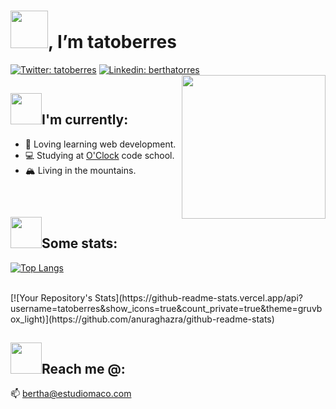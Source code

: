 # <img src="https://media.giphy.com/media/3ohs4f2bZ4jSd2q5tS/giphy.gif" width="60">,  I’m tatoberres
[![Twitter: tatoberres](https://img.shields.io/twitter/url?label=Follow%3A%20tatoberres&logoColor=darkgoldenrod&style=social&url=https%3A%2F%2Ftwitter.com%2Ftatoberres)](https://twitter.com/tatoberres)
[![Linkedin: berthatorres](https://img.shields.io/badge/-berthatorres-goldenrod?style=plastic&logo=Linkedin&logoColor=white&link=https://www.linkedin.com/in/berthatorres/)](https://www.linkedin.com/in/berthatorres/)
<img align='right' src="https://media.giphy.com/media/dWxO36Jzd6bTSt5dIY/giphy.gif" width="230">

## <img src="https://media.giphy.com/media/Ib6WRmuEJhqecleOR3/giphy.gif" width="50">I'm currently:
- 🌱 Loving learning web development.
- 💻 Studying at <a href="https://oclock.io/">O'Clock</a> code school.
- 🏔 Living in the mountains.
<br>

## <img src="https://media.giphy.com/media/kjoyKN8afEairJGnlK/giphy.gif" width="50">Some stats:
[![Top Langs](https://github-readme-stats.vercel.app/api/top-langs/?username=tatoberres&langs_count=8&layout=compact&theme=gruvbox_light)](https://github.com/anuraghazra/github-readme-stats)

<br>
[![Your Repository's Stats](https://github-readme-stats.vercel.app/api?username=tatoberres&show_icons=true&count_private=true&theme=gruvbox_light)](https://github.com/anuraghazra/github-readme-stats)

## <img src="https://media.giphy.com/media/mln15LJPb4BP1PGJmj/giphy.gif" width="50">Reach me @:
📫  <a mailto="bertha@estudiomaco.com">bertha@estudiomaco.com</a>

